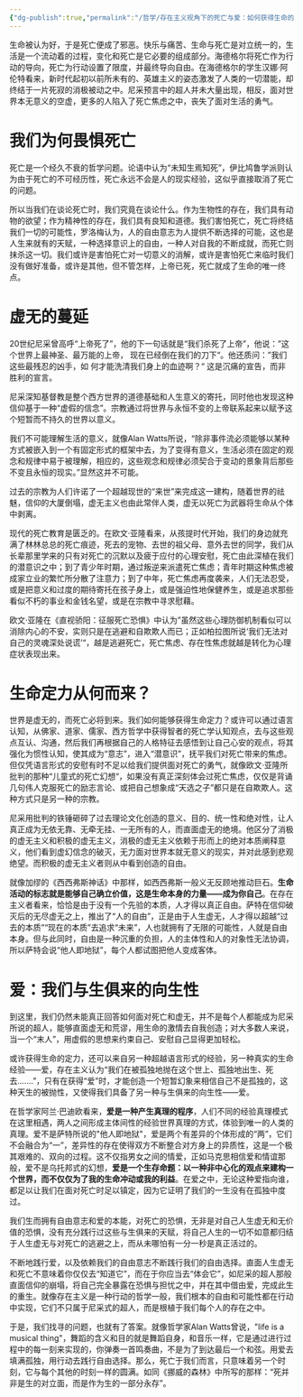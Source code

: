 ```yaml
---
{"dg-publish":true,"permalink":"/哲学/存在主义视角下的死亡与爱：如何获得生命的力量和意义/","dgPassFrontmatter":true}
---
```


生命被认为好，于是死亡便成了邪恶。快乐与痛苦、生命与死亡是对立统一的，生活是一个流动着的过程，变化和死亡是它必要的组成部分。海德格尔将死亡作为行动的导向，死亡为行动设置了限度，并最终导向自由。在海德格尔的学生汉娜·阿伦特看来，新时代起初以前所未有的、英雄主义的姿态激发了人类的一切潜能，却终结于一片死寂的消极被动之中。尼采预言中的超人并未大量出现，相反，面对世界本无意义的空虚，更多的人陷入了死亡焦虑之中，丧失了面对生活的勇气。

# 我们为何畏惧死亡

死亡是一个经久不衰的哲学问题。论语中认为“未知生焉知死”，伊比鸠鲁学派则认为由于死亡的不可经历性，死亡永远不会是人的现实经验，这似乎直接取消了死亡的问题。

所以当我们在谈论死亡时，我们究竟在谈论什么。作为生物性的存在，我们具有动物的欲望；作为精神性的存在，我们具有良知和道德。我们害怕死亡，死亡将终结我们一切的可能性，罗洛梅认为，人的自由意志为人提供不断选择的可能，这也是人生来就有的天赋，一种选择意识上的自由，一种人对自我的不断成就，而死亡则抹杀这一切。我们或许是害怕死亡对一切意义的消解，或许是害怕死亡来临时我们没有做好准备，或许是其他，但不管怎样，上帝已死，死亡就成了生命的唯一终点。

# 虚无的蔓延

20世纪尼采曾高呼“上帝死了”，他的下一句话就是“我们杀死了上帝”，他说：”这个世界上最神圣、最万能的上帝， 现在已经倒在我们的⼑下“。他还质问：”我们这些最残忍的凶⼿，如 何才能洗清我们⾝上的⾎迹啊？“ 这是沉痛的宣告，而非胜利的宣言。

尼采深知基督教是整个西方世界的道德基础和人生意义的寄托，同时他也发现这种信仰基于一种“虚假的信念”。宗教通过将世界与永恒不变的上帝联系起来以赋予这个短暂而不持久的世界以意义。

我们不可能理解生活的意义，就像Alan Watts所说，“除非事件流必须能够以某种方式被嵌入到一个有固定形式的框架中去，为了变得有意义，生活必须在固定的观念和规律中易于被理解，相应的，这些观念和规律必须契合于变动的景象背后那些不变且永恒的现实。”显然这并不可能。

过去的宗教为人们许诺了一个超越现世的“来世”来完成这一建构，随着世界的祛魅，信仰的大厦倒塌，虚无主义也由此常伴人类，虚无以死亡为武器将生命从个体中剥离。

现代的死亡教育是匮乏的。在欧文·亚隆看来，从孩提时代开始，我们的身边就充满了林林总总的死亡痕迹，死去的宠物、去世的祖父母、意外去世的同学，我们从长辈那里学来的只有对死亡的沉默以及疲于应付的心理安慰，死亡由此深植在我们的潜意识之中；到了青少年时期，通过叛逆来派遣死亡焦虑；青年时期这种焦虑被成家立业的繁忙所分散了注意力；到了中年，死亡焦虑再度袭来，人们无法忍受，或是把意义和过度的期待寄托在孩子身上，或是强迫性地保健养生，或是追求那些看似不朽的事业和金钱名望，或是在宗教中寻求慰藉。

欧文·亚隆在《直视骄阳：征服死亡恐惧》中认为”虽然这些心理防御机制看似可以消除内心的不安，实则只是在逃避和自欺欺人而已；正如柏拉图所说‘我们无法对自己的灵魂深处说谎’“，越是逃避死亡，死亡焦虑、存在性焦虑就越是转化为心理症状表现出来。

# 生命定力从何而来？

世界是虚无的，而死亡必将到来。我们如何能够获得生命定力？或许可以通过语言认知，从佛家、道家、儒家、西方哲学中获得智者的死亡学认知观点，去与这些观点互认、沟通，然后我们再根据自己的人格特征去感悟到让自己心安的观点，将其强化为惯性认知，使其成为“意志”，进入“潜意识”，抚平我们对死亡带来的焦虑。但仅凭语言形式的安慰有时不足以给我们提供面对死亡的勇气，就像欧文·亚隆所批判的那种“儿童式的死亡幻想“，如果没有真正深刻体会过死亡焦虑，仅仅是背诵几句伟人克服死亡的励志言论、或把自己想象成“天选之子”都只是在自欺欺人。这种方式只是另一种的宗教。

尼采用批判的铁锤砸碎了过去理论文化创造的意义、目的、统一性和绝对性，让人真正成为无依无靠、无牵无挂、一无所有的人，而直面虚无的绝境。他区分了消极的虚无主义和积极的虚无主义，消极的虚无主义依赖于形而上的绝对本质阐释意义，他们看到虚幻信念的破灭，无力面对世界本就无意义的现实，并对此感到悲观绝望。而积极的虚无主义者则从中看到创造的自由。

就像加缪的《西西弗斯神话》中那样，如西西弗斯一般义无反顾地推动巨石。**生命活动的标志就是能够自己确立价值，这是生命本身的力量——成为你自己**。在存在主义者看来，恰恰是由于没有一个先验的本质，人才得以真正自由。萨特在信仰破灭后的无尽虚无之上，推出了“人的自由”，正是由于人生虚无，人才得以超越“过去的本质”“现在的本质”去追求“未来”，人也就拥有了无限的可能性，人就是自由本身。但与此同时，自由是一种沉重的负担，人的主体性和人的对象性无法协调，所以萨特会说“他人即地狱”，每个人都试图把他人变成客体。

# 爱：我们与生俱来的向生性

到这里，我们仍然未能真正回答如何面对死亡和虚无，并不是每个人都能成为尼采所说的超人，能够直面虚无和荒谬，用生命的激情去自我创造；对大多数人来说，当一个“末人”，用虚假的思想来约束自己、安慰自己显得更加轻松。

或许获得生命的定力，还可以来自另一种超越语言形式的经验，另一种真实的生命经验——爱，存在主义认为“我们在被孤独地抛在这个世上、孤独地出生、死去.......”，只有在获得“爱”时，才能创造一个短暂幻象来相信自己不是孤独的，这种天生的被抛性，又使得我们具备了另一种与生俱来的向生性——爱。

在哲学家阿兰·巴迪欧看来，**爱是一种产生真理的程序**，人们不同的经验真理模式在这里相遇，两人之间形成主体间性的经验世界真理的方式，体验到唯一的人类的真理。爱不是萨特所说的"他人即地狱"，爱是两个有差异的个体形成的“两”，它们不会融合为“一”，差异性的存在使得双方不断整合对方身上的异质性，这是一个极其艰难的、双向的过程。这不仅指男女之间的情爱，正如马克思相信爱和情谊那般，爱不是乌托邦式的幻想，**爱是一个生存命题：以一种非中心化的观点来建构一个世界，而不仅仅为了我的生命冲动或我的利益**。在爱之中，无论这种爱指向谁，都足以让我们在面对死亡时足以镇定，因为它证明了我们的一生没有在孤独中度过。

我们生而拥有自由意志和爱的本能，对死亡的恐惧，无非是对自己人生虚无和无价值的恐惧，没有充分践行过这些与生俱来的天赋，将自己人生的一切不如意都归结于人生虚无与对死亡的逃避之上，而从未哪怕有一分一秒是真正活过的。

不断地践行爱，以及依赖我们的自由意志不断践行我们的自由选择。直面人生虚无和死亡不意味着你仅仅去“知道它”，而在于你应当去“体会它”，如尼采的超人那般直面信仰的崩塌，将自己完全暴露在恐惧与担忧之中，并在其中借由爱，完成此生的重生。就像存在主义是一种行动的哲学一般，我们根本的自由和可能性都在行动中实现，它们不只属于尼采式的超人，而是根植于我们每个人的存在之中。

于是，我们找寻的问题，也就有了答案。就像哲学家Alan Watts曾说，"life is a musical thing"，舞蹈的含义和目的就是舞蹈自身，和音乐一样，它是通过进行过程中的每一刻来实现的，你弹奏一首鸣奏曲，不是为了到达最后一个和弦。用爱去填满孤独，用行动去践行自由选择。那么，死亡于我们而言，只意味着另一个时刻，它与每个其他的时刻一样的圆满。如同《挪威的森林》中所写的那样：“死并非是生的对立面，而是作为生的一部分永存”。